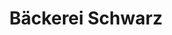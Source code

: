 ---
title: "Bäckerei Schwarz"
url: /schoenebeck-elbe/baeckerei-schwarz-welsleber-strasse/
shop: Bäckerei
---